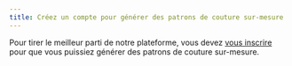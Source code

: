 ```yaml
---
title: Créez un compte pour générer des patrons de couture sur-mesure
---
```


Pour tirer le meilleur parti de notre plateforme, vous devez [vous inscrire](/signup/) pour que vous puissiez générer des patrons de couture sur-mesure.
